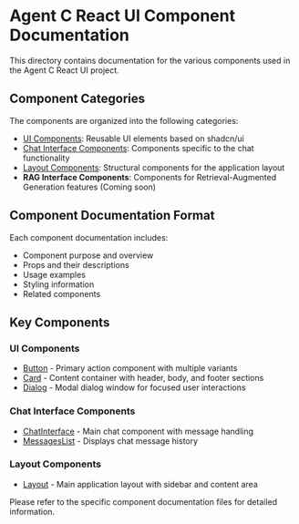 # Agent C React UI Component Documentation

This directory contains documentation for the various components used in the Agent C React UI project.

## Component Categories

The components are organized into the following categories:

- [UI Components](./ui/README.md): Reusable UI elements based on shadcn/ui
- [Chat Interface Components](./chat-interface/README.md): Components specific to the chat functionality
- [Layout Components](./layout/README.md): Structural components for the application layout
- **RAG Interface Components**: Components for Retrieval-Augmented Generation features (Coming soon)

## Component Documentation Format

Each component documentation includes:

- Component purpose and overview
- Props and their descriptions
- Usage examples
- Styling information
- Related components

## Key Components

### UI Components
- [Button](./ui/button.md) - Primary action component with multiple variants
- [Card](./ui/card.md) - Content container with header, body, and footer sections
- [Dialog](./ui/dialog.md) - Modal dialog window for focused user interactions

### Chat Interface Components
- [ChatInterface](./chat-interface/chat-interface.md) - Main chat component with message handling
- [MessagesList](./chat-interface/messages-list.md) - Displays chat message history

### Layout Components
- [Layout](./layout/layout.md) - Main application layout with sidebar and content area

Please refer to the specific component documentation files for detailed information.